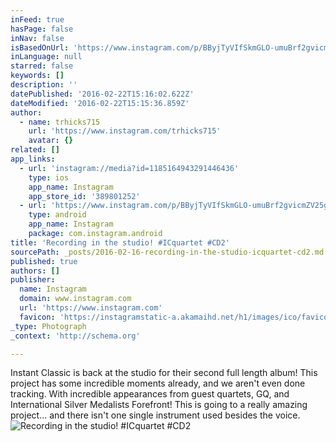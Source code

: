 ```yaml
---
inFeed: true
hasPage: false
inNav: false
isBasedOnUrl: 'https://www.instagram.com/p/BByjTyVIfSkmGLO-umuBrf2gvicmZV25gc68fQ0/'
inLanguage: null
starred: false
keywords: []
description: ''
datePublished: '2016-02-22T15:16:02.622Z'
dateModified: '2016-02-22T15:15:36.859Z'
author:
  - name: trhicks715
    url: 'https://www.instagram.com/trhicks715'
    avatar: {}
related: []
app_links:
  - url: 'instagram://media?id=1185164943291446436'
    type: ios
    app_name: Instagram
    app_store_id: '389801252'
  - url: 'https://www.instagram.com/p/BByjTyVIfSkmGLO-umuBrf2gvicmZV25gc68fQ0/'
    type: android
    app_name: Instagram
    package: com.instagram.android
title: 'Recording in the studio! #ICquartet #CD2'
sourcePath: _posts/2016-02-16-recording-in-the-studio-icquartet-cd2.md
published: true
authors: []
publisher:
  name: Instagram
  domain: www.instagram.com
  url: 'https://www.instagram.com'
  favicon: 'https://instagramstatic-a.akamaihd.net/h1/images/ico/favicon.ico/7cdab0872b15.ico'
_type: Photograph
_context: 'http://schema.org'

---
```

Instant Classic is back at the studio for their second full length album!  This project has some incredible moments already, and we aren't even done tracking.  With incredible appearances from guest quartets, GQ, and International Silver Medalists Forefront!  This is going to a really amazing project... and there isn't one single instrument used besides the voice.
![Recording in the studio&excl; &num;ICquartet &num;CD2](https://scontent.cdninstagram.com/t51.2885-15/s640x640/sh0.08/e35/12627917_1656147157980115_992774412_n.jpg?ig_cache_key=MTE4NTE2NDk0MzI5MTQ0NjQzNg%3D%3D.2)
